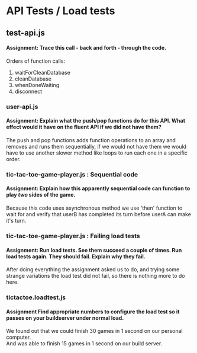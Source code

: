 API Tests / Load tests
=======

## test-api.js ##
#### Assignment: Trace this call - back and forth - through the code. ####

Orders of function calls:
1. waitForCleanDatabase
2. cleanDatabase
3. whenDoneWaiting
4. disconnect

### user-api.js
#### Assignment: Explain what the push/pop functions do for this API. What effect would it have on the fluent API if we did not have them? ####

The push and pop functions adds function operations to an array and removes and runs them sequentially, if we would not have them we would have to use another slower method like loops to run each one in a specific order.

### tic-tac-toe-game-player.js : Sequential code

#### Assignment: Explain how this apparently sequential code can function to play *two* sides of the game. ####

Because this code uses asynchronous method we use 'then' function to wait for and verify that userB has completed its turn before userA can make it's turn.

### tic-tac-toe-game-player.js : Failing load tests

#### Assignment: Run load tests. See them succeed a couple of times. Run load tests again. They should fail. Explain why they fail. ####

After doing everything the assignment asked us to do, and trying some strange variations the load test did not fail, so there is nothing more to do here.

### tictactoe.loadtest.js

#### Assignment Find appropriate numbers to configure the load test so it passes on your buildserver under normal load. ####

We found out that we could finish 30 games in 1 second on our personal computer.  
And was able to finish 15 games in 1 second on our build server.
